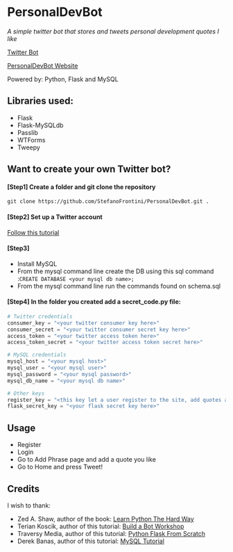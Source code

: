 # PersonalDevBot

*A simple twitter bot that stores and tweets personal development quotes I like*

[Twitter Bot](https://twitter.com/PersonalDevBot)

[PersonalDevBot Website](https://personal-dev-bot.herokuapp.com/)

Powered by: Python, Flask and MySQL

## Libraries used:
* Flask
* Flask-MySQLdb
* Passlib
* WTForms
* Tweepy

## Want to create your own Twitter bot?
#### [Step1] Create a folder and git clone the repository
`git clone https://github.com/StefanoFrontini/PersonalDevBot.git .`

#### [Step2] Set up a Twitter account
[Follow this tutorial](https://spinecone.gitbooks.io/build-a-bot-workshop/content/set_up_twitter.html)

#### [Step3] 
* Install MySQL
* From the mysql command line create the DB using this sql command :`CREATE DATABASE <your mysql db name>;`
* From the mysql command line run the commands found on schema.sql 

#### [Step4] In the folder you created add a secret_code.py file:
```python
# Twitter credentials
consumer_key = "<your twitter consumer key here>"
consumer_secret = "<your twitter consumer secret key here>"
access_token = "<your twitter access token here>"
access_token_secret = "<your twitter access token secret here>"

# MySQL credentials
mysql_host = "<your mysql host>"
mysql_user = "<your mysql user>"
mysql_password = "<your mysql password>"
mysql_db_name = "<your mysql db name>"

# Other keys
register_key = "<this key let a user register to the site, add quotes and tweet>"
flask_secret_key = "<your flask secret key here>"
```

## Usage
* Register
* Login
* Go to Add Phrase page and add a quote you like
* Go to Home and press Tweet!

## Credits
I wish to thank:
* Zed A. Shaw, author of the book: [Learn Python The Hard Way](https://learnpythonthehardway.org/)
* Terian Koscik, author of this tutorial: [Build a Bot Workshop](https://spinecone.gitbooks.io/build-a-bot-workshop/content/)
* Traversy Media, author of this tutorial: [Python Flask From Scratch](https://youtu.be/zRwy8gtgJ1A)
* Derek Banas, author of this tutorial: [MySQL Tutorial](https://youtu.be/yPu6qV5byu4)
